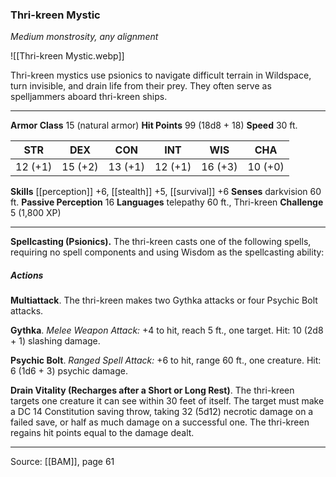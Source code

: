 ### Thri-kreen Mystic
_Medium monstrosity, any alignment_

![[Thri-kreen Mystic.webp]]

Thri-kreen mystics use psionics to navigate difficult terrain in Wildspace, turn invisible, and drain life from their prey. They often serve as spelljammers aboard thri-kreen ships.




---

**Armor Class** 15 (natural armor)
**Hit Points** 99 (18d8 + 18)
**Speed** 30 ft.

| STR     | DEX     | CON     | INT     | WIS     | CHA     |
|---------|---------|---------|---------|---------|---------|
| 12 (+1) | 15 (+2) | 13 (+1) | 12 (+1) | 16 (+3) | 10 (+0) |

**Skills** [[perception]] +6, [[stealth]] +5, [[survival]] +6
**Senses** darkvision 60 ft.
**Passive Perception** 16
**Languages** telepathy 60 ft., Thri-kreen
**Challenge** 5 (1,800 XP)

---

**Spellcasting (Psionics).** The thri-kreen casts one of the following spells, requiring no spell components and using Wisdom as the spellcasting ability:

##### Actions
**Multiattack**. The thri-kreen makes two Gythka attacks or four Psychic Bolt attacks.

**Gythka**. _Melee Weapon Attack:_ +4 to hit, reach 5 ft., one target. Hit: 10 (2d8 + 1) slashing damage.

**Psychic Bolt**. _Ranged Spell Attack:_ +6 to hit, range 60 ft., one creature. Hit: 6 (1d6 + 3) psychic damage.

**Drain Vitality (Recharges after a Short or Long Rest)**. The thri-kreen targets one creature it can see within 30 feet of itself. The target must make a DC 14 Constitution saving throw, taking 32 (5d12) necrotic damage on a failed save, or half as much damage on a successful one. The thri-kreen regains hit points equal to the damage dealt.


---

Source: [[BAM]], page 61
